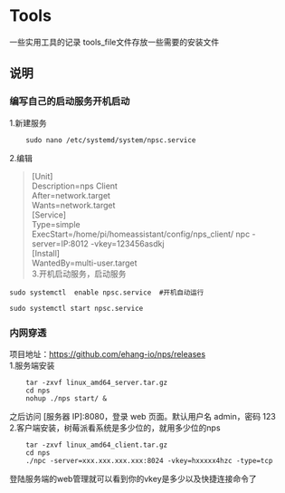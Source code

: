 # Tools
一些实用工具的记录
tools_file文件存放一些需要的安装文件
## 说明
### 编写自己的启动服务开机启动
1.新建服务

        sudo nano /etc/systemd/system/npsc.service  
2.编辑  
>[Unit]  
Description=nps Client  
After=network.target  
Wants=network.target  
[Service]  
Type=simple  
ExecStart=/home/pi/homeassistant/config/nps_client/ npc -server=IP:8012 -vkey=123456asdkj  
[Install]  
WantedBy=multi-user.target  
3.开机启动服务，启动服务  

    sudo systemctl  enable npsc.service  #开机自动运行
     
    sudo systemctl start npsc.service  
### 内网穿透  
项目地址：https://github.com/ehang-io/nps/releases  
1.服务端安装  

        tar -zxvf linux_amd64_server.tar.gz
        cd nps
        nohup ./nps start/ &  
之后访问 [服务器 IP]:8080，登录 web 页面。默认用户名 admin，密码 123  
2.客户端安装，树莓派看系统是多少位的，就用多少位的nps  

        tar -zxvf linux_amd64_client.tar.gz
        cd nps
        ./npc -server=xxx.xxx.xxx.xxx:8024 -vkey=hxxxxx4hzc -type=tcp  

登陆服务端的web管理就可以看到你的vkey是多少以及快捷连接命令了



